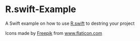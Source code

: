 # R.swift-Example
A Swift example on how to use [R.swift](https://github.com/mac-cain13/R.swift) to destring your project

<div>Icons made by <a href="https://www.freepik.com" title="Freepik">Freepik</a> from <a href="https://www.flaticon.com/" title="Flaticon">www.flaticon.com</a></div>
